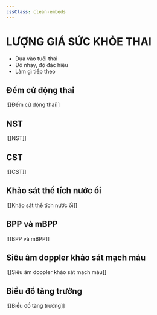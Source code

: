 ```yaml
---
cssClass: clean-embeds
---
```

# LƯỢNG GIÁ SỨC KHỎE THAI
- Dựa vào tuổi thai
- Độ nhạy, độ đặc hiệu
- Làm gì tiếp theo

## Đếm cử động thai
![[Đếm cử động thai]]
## NST
![[NST]]
## CST
![[CST]]
## Khảo sát thể tích nước ối
![[Khảo sát thể tích nước ối]]
## BPP và mBPP
![[BPP và mBPP]]
## Siêu âm doppler khảo sát mạch máu
![[Siêu âm doppler khảo sát mạch máu]]
## Biểu đồ tăng trưởng
![[Biểu đồ tăng trưởng]]